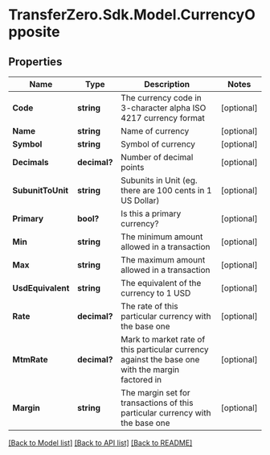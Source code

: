 
# TransferZero.Sdk.Model.CurrencyOpposite

## Properties

Name | Type | Description | Notes
------------ | ------------- | ------------- | -------------
**Code** | **string** | The currency code in 3-character alpha ISO 4217 currency format | [optional] 
**Name** | **string** | Name of currency | [optional] 
**Symbol** | **string** | Symbol of currency | [optional] 
**Decimals** | **decimal?** | Number of decimal points | [optional] 
**SubunitToUnit** | **string** | Subunits in Unit (eg. there are 100 cents in 1 US Dollar) | [optional] 
**Primary** | **bool?** | Is this a primary currency? | [optional] 
**Min** | **string** | The minimum amount allowed in a transaction | [optional] 
**Max** | **string** | The maximum amount allowed in a transaction | [optional] 
**UsdEquivalent** | **string** | The equivalent of the currency to 1 USD | [optional] 
**Rate** | **decimal?** | The rate of this particular currency with the base one | [optional] 
**MtmRate** | **decimal?** | Mark to market rate of this particular currency against the base one with the margin factored in | [optional] 
**Margin** | **string** | The margin set for transactions of this particular currency with the base one | [optional] 

[[Back to Model list]](../README.md#documentation-for-models)
[[Back to API list]](../README.md#documentation-for-api-endpoints)
[[Back to README]](../README.md)

